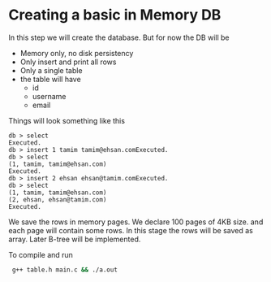 # Creating a basic in Memory DB
In this step we will create the database. But for now the DB will be

- Memory only, no disk persistency
- Only insert and print all rows
- Only a single table
- the table will have
    - id
    - username
    - email

Things will look something like this
```sqlite
db > select
Executed.
db > insert 1 tamim tamim@ehsan.comExecuted.
db > select
(1, tamim, tamim@ehsan.com)        
Executed.
db > insert 2 ehsan ehsan@tamim.comExecuted.
db > select
(1, tamim, tamim@ehsan.com)
(2, ehsan, ehsan@tamim.com)
Executed.
```



We save the rows in memory pages. We declare 100 pages of 4KB size. and each page will contain some rows. In this stage the rows will be saved as array. Later B-tree will be implemented.

To compile and run

```bash
 g++ table.h main.c && ./a.out 
```

